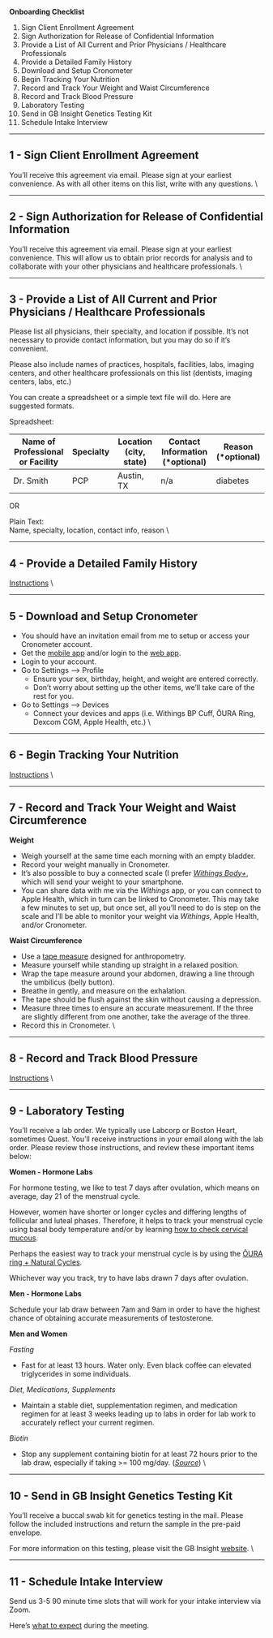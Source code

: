 **Onboarding Checklist**

1. Sign Client Enrollment Agreement
2. Sign Authorization for Release of Confidential Information
3. Provide a List of All Current and Prior Physicians / Healthcare Professionals
4. Provide a Detailed Family History
5. Download and Setup Cronometer
6. Begin Tracking Your Nutrition
7. Record and Track Your Weight and Waist Circumference
8. Record and Track Blood Pressure
9. Laboratory Testing
10. Send in GB Insight Genetics Testing Kit
11. Schedule Intake Interview

---

## 1 - Sign Client Enrollment Agreement

You’ll receive this agreement via email. Please sign at your earliest convenience. As with all other items on this list, write with any questions.
\

---

## 2 - Sign Authorization for Release of Confidential Information

You’ll receive this agreement via email. Please sign at your earliest convenience. This will allow us to obtain prior records for analysis and to collaborate with your other physicians and healthcare professionals.
\

---

## 3 - Provide a List of All Current and Prior Physicians / Healthcare Professionals

Please list all physicians, their specialty, and location if possible. It’s not necessary to provide contact information, but you may do so if it’s convenient.

Please also include names of practices, hospitals, facilities, labs, imaging centers, and other healthcare professionals on this list (dentists, imaging centers, labs, etc.)

You can create a spreadsheet or a simple text file will do. Here are suggested formats.

Spreadsheet:

|Name of Professional or Facility| Specialty | Location (city, state) | Contact Information (*optional) | Reason (*optional) |
|---|---|---|---|---|
|Dr. Smith | PCP | Austin, TX | n/a| diabetes|

OR

Plain Text:\
Name, specialty, location, contact info, reason
\

---
## 4 - Provide a Detailed Family History

[Instructions](./famgenix.md)
\

---

## 5 - Download and Setup Cronometer

- You should have an invitation email from me to setup or access your Cronometer account.
- Get the [mobile app](https://support.cronometer.com/hc/en-us/articles/360021677792-Mobile-Quick-Start-Guide) and/or login to the [web app](https://cronometer.com/).
- Login to your account.
- Go to Settings --> Profile
	- Ensure your sex, birthday, height, and weight are entered correctly.
	- Don’t worry about setting up the other items, we’ll take care of the rest for you.
- Go to Settings --> Devices
	- Connect your devices and apps (i.e. Withings BP Cuff, ŌURA Ring, Dexcom CGM, Apple Health, etc.)
\

---

## 6 - Begin Tracking Your Nutrition

[Instructions](./nutrition_tracking_instructions.md)
\

---

## 7 - Record and Track Your Weight and Waist Circumference

**Weight**
- Weigh yourself at the same time each morning with an empty bladder.
- Record your weight manually in Cronometer.
- It’s also possible to buy a connected scale (I prefer *[Withings Body+](https://www.withings.com/us/en/body-plus)*, which will send your weight to your smartphone.
- You can share data with me via the *Withings* app, or you can connect to Apple Health, which in turn can be linked to Cronometer. This may take a few minutes to set up, but once set, all you’ll need to do is step on the scale and I’ll be able to monitor your weight via *Withings*, Apple Health, and/or Cronometer.

**Waist Circumference**
- Use a [tape measure](https://amzn.to/3dmrqzv) designed for anthropometry.
- Measure yourself while standing up straight in a relaxed position.
- Wrap the tape measure around your abdomen, drawing a line through the umbilicus (belly button).
- Breathe in gently, and measure on the exhalation.
- The tape should be flush against the skin without causing a depression.
- Measure three times to ensure an accurate measurement. If the three are slightly different from one another, take the average of the three.
- Record this in Cronometer.
\

---

## 8 - Record and Track Blood Pressure

[Instructions](./bp_instructions.md)
\

---

## 9 - Laboratory Testing

You’ll receive a lab order. We typically use Labcorp or Boston Heart, sometimes Quest. You’ll receive instructions in your email along with the lab order. Please review those instructions, and review these important items below:

**Women - Hormone Labs**

For hormone testing, we like to test 7 days after ovulation, which means on average, day 21 of the menstrual cycle.

However, women have shorter or longer cycles and differing lengths of follicular and luteal phases. Therefore, it helps to track your menstrual cycle using basal body temperature and/or by learning [how to check cervical mucous](https://www.plannedparenthood.org/learn/birth-control/fertility-awareness/whats-cervical-mucus-method-fams).

Perhaps the easiest way to track your menstrual cycle is by using the [ŌURA ring + Natural Cycles](https://www.naturalcycles.com/oura?campaignid=18571382315&adgroupid=145079492849&utm_content=627436183347_&utm_campaign=&utm_source=google&utm_medium=cpc&gclid=CjwKCAiA2rOeBhAsEiwA2Pl7Q2P4K-BnKHmKeVcxRamPZOxC0Rcknvl6jQd2lPf1OIe58vekXWlqNRoCqaIQAvD_BwE).

Whichever way you track, try to have labs drawn 7 days after ovulation.

**Men - Hormone Labs**

Schedule your lab draw between 7am and 9am in order to have the highest chance of obtaining accurate measurements of testosterone.

**Men and Women**

*Fasting*
- Fast for at least 13 hours. Water only. Even black coffee can elevated triglycerides in some individuals.

*Diet, Medications, Supplements*
- Maintain a stable diet, supplementation regimen, and medication regimen for at least 3 weeks leading up to labs in order for lab work to accurately reflect your current regimen.

*Biotin*
- Stop any supplement containing biotin for at least 72 hours prior to the lab draw, especially if taking >= 100 mg/day. (*[Source](https://www.aacc.org/science-and-research/aacc-academy-guidance/biotin-interference-in-laboratory-tests)*)
\

---


## 10 - Send in GB Insight Genetics Testing Kit

You’ll receive a buccal swab kit for genetics testing in the mail. Please follow the included instructions and return the sample in the pre-paid envelope.

For more information on this testing, please visit the GB Insight [website](https://www.gbhealthwatch.com/gbinsight/resources.php?target=individuals).
\

---

## 11 - Schedule Intake Interview

Send us 3-5 90 minute time slots that will work for your intake interview via Zoom.

Here’s [what to expect](./intake_interview_information.md) during the meeting.
